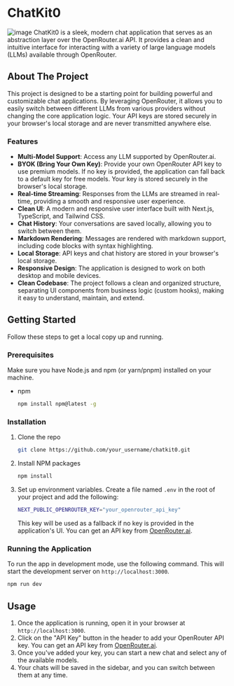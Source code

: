 # ChatKit0
![image](https://github.com/user-attachments/assets/f0a5c460-0b78-4185-9468-b34256b15269)
ChatKit0 is a sleek, modern chat application that serves as an abstraction layer over the OpenRouter.ai API. It provides a clean and intuitive interface for interacting with a variety of large language models (LLMs) available through OpenRouter.

## About The Project

This project is designed to be a starting point for building powerful and customizable chat applications. By leveraging OpenRouter, it allows you to easily switch between different LLMs from various providers without changing the core application logic. Your API keys are stored securely in your browser's local storage and are never transmitted anywhere else.

### Features

- **Multi-Model Support**: Access any LLM supported by OpenRouter.ai.
- **BYOK (Bring Your Own Key)**: Provide your own OpenRouter API key to use premium models. If no key is provided, the application can fall back to a default key for free models. Your key is stored securely in the browser's local storage.
- **Real-time Streaming**: Responses from the LLMs are streamed in real-time, providing a smooth and responsive user experience.
- **Clean UI**: A modern and responsive user interface built with Next.js, TypeScript, and Tailwind CSS.
- **Chat History**: Your conversations are saved locally, allowing you to switch between them.
- **Markdown Rendering**: Messages are rendered with markdown support, including code blocks with syntax highlighting.
- **Local Storage**: API keys and chat history are stored in your browser's local storage.
- **Responsive Design**: The application is designed to work on both desktop and mobile devices.
- **Clean Codebase**: The project follows a clean and organized structure, separating UI components from business logic (custom hooks), making it easy to understand, maintain, and extend.

## Getting Started

Follow these steps to get a local copy up and running.

### Prerequisites

Make sure you have Node.js and npm (or yarn/pnpm) installed on your machine.

- npm
  ```sh
  npm install npm@latest -g
  ```

### Installation

1.  Clone the repo
    ```sh
    git clone https://github.com/your_username/chatkit0.git
    ```
2.  Install NPM packages
    ```sh
    npm install
    ```
3.  Set up environment variables. Create a file named `.env` in the root of your project and add the following:
    ```sh
    NEXT_PUBLIC_OPENROUTER_KEY="your_openrouter_api_key"
    ```
    This key will be used as a fallback if no key is provided in the application's UI. You can get an API key from [OpenRouter.ai](https://openrouter.ai/).

### Running the Application

To run the app in development mode, use the following command. This will start the development server on `http://localhost:3000`.

```sh
npm run dev
```

## Usage

1.  Once the application is running, open it in your browser at `http://localhost:3000`.
2.  Click on the "API Key" button in the header to add your OpenRouter API key. You can get an API key from [OpenRouter.ai](https://openrouter.ai/).
3.  Once you've added your key, you can start a new chat and select any of the available models.
4.  Your chats will be saved in the sidebar, and you can switch between them at any time.
